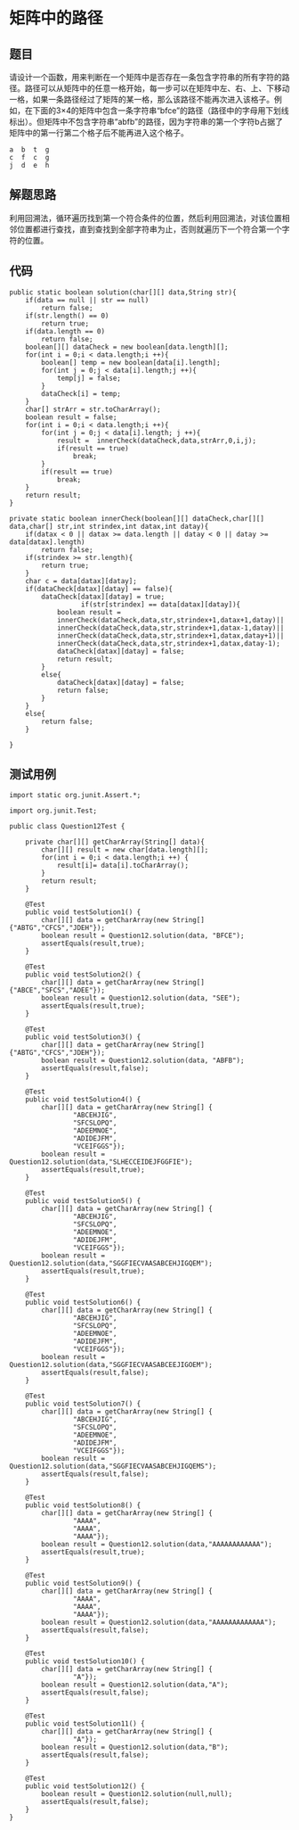 # 矩阵中的路径

## 题目

请设计一个函数，用来判断在一个矩阵中是否存在一条包含字符串的所有字符的路径。路径可以从矩阵中的任意一格开始，每一步可以在矩阵中左、右、上、下移动一格，如果一条路径经过了矩阵的某一格，那么该路径不能再次进入该格子。例如，在下面的3×4的矩阵中包含一条字符串“bfce”的路径（路径中的字母用下划线标出）。但矩阵中不包含字符串“abfb”的路径，因为字符串的第一个字符b占据了矩阵中的第一行第二个格子后不能再进入这个格子。

    a  b  t  g
    c  f  c  g
    j  d  e  h

## 解题思路

利用回溯法，循环遍历找到第一个符合条件的位置，然后利用回溯法，对该位置相邻位置都进行查找，直到查找到全部字符串为止，否则就遍历下一个符合第一个字符的位置。

## 代码

    public static boolean solution(char[][] data,String str){
        if(data == null || str == null)
            return false;
        if(str.length() == 0)
            return true;
        if(data.length == 0)
            return false;
        boolean[][] dataCheck = new boolean[data.length][];
        for(int i = 0;i < data.length;i ++){
            boolean[] temp = new boolean[data[i].length];
            for(int j = 0;j < data[i].length;j ++){
                temp[j] = false;
            }
            dataCheck[i] = temp;
        }
        char[] strArr = str.toCharArray();
        boolean result = false;
        for(int i = 0;i < data.length;i ++){
            for(int j = 0;j < data[i].length; j ++){
                result =  innerCheck(dataCheck,data,strArr,0,i,j);
                if(result == true)
                    break;
            }
            if(result == true)
                break;
        }
        return result;
    }

    private static boolean innerCheck(boolean[][] dataCheck,char[][] data,char[] str,int strindex,int datax,int datay){
        if(datax < 0 || datax >= data.length || datay < 0 || datay >= data[datax].length)
            return false;
        if(strindex >= str.length){
            return true;
        }
        char c = data[datax][datay];
        if(dataCheck[datax][datay] == false){
            dataCheck[datax][datay] = true;
                      if(str[strindex] == data[datax][datay]){
                boolean result = 
                innerCheck(dataCheck,data,str,strindex+1,datax+1,datay)||
                innerCheck(dataCheck,data,str,strindex+1,datax-1,datay)||
                innerCheck(dataCheck,data,str,strindex+1,datax,datay+1)||
                innerCheck(dataCheck,data,str,strindex+1,datax,datay-1);
                dataCheck[datax][datay] = false;
                return result;
            }
            else{
            	dataCheck[datax][datay] = false;
                return false;
            }
        }
        else{
            return false;
        }
        
    }

## 测试用例

    import static org.junit.Assert.*;

    import org.junit.Test;
    
    public class Question12Test {
    
        private char[][] getCharArray(String[] data){
            char[][] result = new char[data.length][];
            for(int i = 0;i < data.length;i ++) {
                result[i]= data[i].toCharArray();
            }
            return result;
        }
        
        @Test
        public void testSolution1() {
            char[][] data = getCharArray(new String[] {"ABTG","CFCS","JDEH"});
            boolean result = Question12.solution(data, "BFCE");
            assertEquals(result,true);
        }
        
        @Test
        public void testSolution2() {
            char[][] data = getCharArray(new String[] {"ABCE","SFCS","ADEE"});
            boolean result = Question12.solution(data, "SEE");
            assertEquals(result,true);
        }
        
        @Test
        public void testSolution3() {
            char[][] data = getCharArray(new String[] {"ABTG","CFCS","JDEH"});
            boolean result = Question12.solution(data, "ABFB");
            assertEquals(result,false);
        }
        
        @Test
        public void testSolution4() {
            char[][] data = getCharArray(new String[] {
                    "ABCEHJIG",
                    "SFCSLOPQ",
                    "ADEEMNOE",
                    "ADIDEJFM",
                    "VCEIFGGS"});
            boolean result = Question12.solution(data,"SLHECCEIDEJFGGFIE");
            assertEquals(result,true);
        }
        
        @Test
        public void testSolution5() {
            char[][] data = getCharArray(new String[] {
                    "ABCEHJIG",
                    "SFCSLOPQ",
                    "ADEEMNOE",
                    "ADIDEJFM",
                    "VCEIFGGS"});
            boolean result = Question12.solution(data,"SGGFIECVAASABCEHJIGQEM");
            assertEquals(result,true);
        }
        
        @Test
        public void testSolution6() {
            char[][] data = getCharArray(new String[] {
                    "ABCEHJIG",
                    "SFCSLOPQ",
                    "ADEEMNOE",
                    "ADIDEJFM",
                    "VCEIFGGS"});
            boolean result = Question12.solution(data,"SGGFIECVAASABCEEJIGOEM");
            assertEquals(result,false);
        }
        
        @Test
        public void testSolution7() {
            char[][] data = getCharArray(new String[] {
                    "ABCEHJIG",
                    "SFCSLOPQ",
                    "ADEEMNOE",
                    "ADIDEJFM",
                    "VCEIFGGS"});
            boolean result = Question12.solution(data,"SGGFIECVAASABCEHJIGQEMS");
            assertEquals(result,false);
        }
        
        @Test
        public void testSolution8() {
            char[][] data = getCharArray(new String[] {
                    "AAAA",
                    "AAAA",
                    "AAAA"});
            boolean result = Question12.solution(data,"AAAAAAAAAAAA");
            assertEquals(result,true);
        }
        
        @Test
        public void testSolution9() {
            char[][] data = getCharArray(new String[] {
                    "AAAA",
                    "AAAA",
                    "AAAA"});
            boolean result = Question12.solution(data,"AAAAAAAAAAAAA");
            assertEquals(result,false);
        }
        
        @Test
        public void testSolution10() {
            char[][] data = getCharArray(new String[] {
                    "A"});
            boolean result = Question12.solution(data,"A");
            assertEquals(result,false);
        }
        
        @Test
        public void testSolution11() {
            char[][] data = getCharArray(new String[] {
                    "A"});
            boolean result = Question12.solution(data,"B");
            assertEquals(result,false);
        }
        
        @Test
        public void testSolution12() {
            boolean result = Question12.solution(null,null);
            assertEquals(result,false);
        }
    }
    